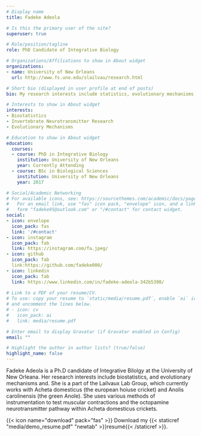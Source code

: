 ```yaml
---
# Display name
title: Fadeke Adeola

# Is this the primary user of the site?
superuser: true

# Role/position/tagline
role: PhD Candidate of Integrative Biology 

# Organizations/Affiliations to show in About widget
organizations:
- name: University of New Orleans 
  url: http://www.fs.uno.edu/slailvau/research.html

# Short bio (displayed in user profile at end of posts)
bio: My research interests include statistics, evolutionary mechanisms, mating strategies, invertebrate neurotransmitter research, sound production and programing.

# Interests to show in About widget
interests:
- Biostatistics
- Invertebrate Neurotransmitter Research
- Evolutionary Mechanisms

# Education to show in About widget
education:
  courses:
  - course: PhD in Integrative Biology 
    institution: University of New Orleans
    year: Currently Attending
  - course: BSc in Biological Sciences
    institution: University of New Orleans
    year: 2017

# Social/Academic Networking
# For available icons, see: https://sourcethemes.com/academic/docs/page-builder/#icons
#   For an email link, use "fas" icon pack, "envelope" icon, and a link in the
#   form "fadeke95@outlook.com" or "/#contact" for contact widget.
social:
- icon: envelope
  icon_pack: fas
  link: '/#contact'
- icon: instagram
  icon_pack: fab
  link: https://instagram.com/fa.jpeg/
- icon: github
  icon_pack: fab
  link:https://github.com/fadeke000/ 
- icon: linkedin
  icon_pack: fab
  link: https://www.linkedin.com/in/fadeke-adeola-342b5398/
  
# Link to a PDF of your resume/CV.
# To use: copy your resume to `static/media/resume.pdf`, enable `ai` icons in `params.toml`, 
# and uncomment the lines below.
# - icon: cv
#   icon_pack: ai
#   link: media/resume.pdf

# Enter email to display Gravatar (if Gravatar enabled in Config)
email: ""

# Highlight the author in author lists? (true/false)
highlight_name: false
---
```


Fadeke Adeola is a Ph.D candidate of Integrative Bilolgy at the University of New Orleana. Her research interests include biostatistics, and evolutionary mechanisms and. She is a part of the Lailvaux Lab Group, which currently works with Acheta domesticus (the european hoiuse cricket) and Anolis carolinensis (the green Anole). She uses various methods of instrumentation to test muscular contractions and the octopamine neurotransmitter pathway within Acheta domesticus crickets. 


{{< icon name="download" pack="fas" >}} Download my {{< staticref "media/demo_resume.pdf" "newtab" >}}resumé{{< /staticref >}}.
